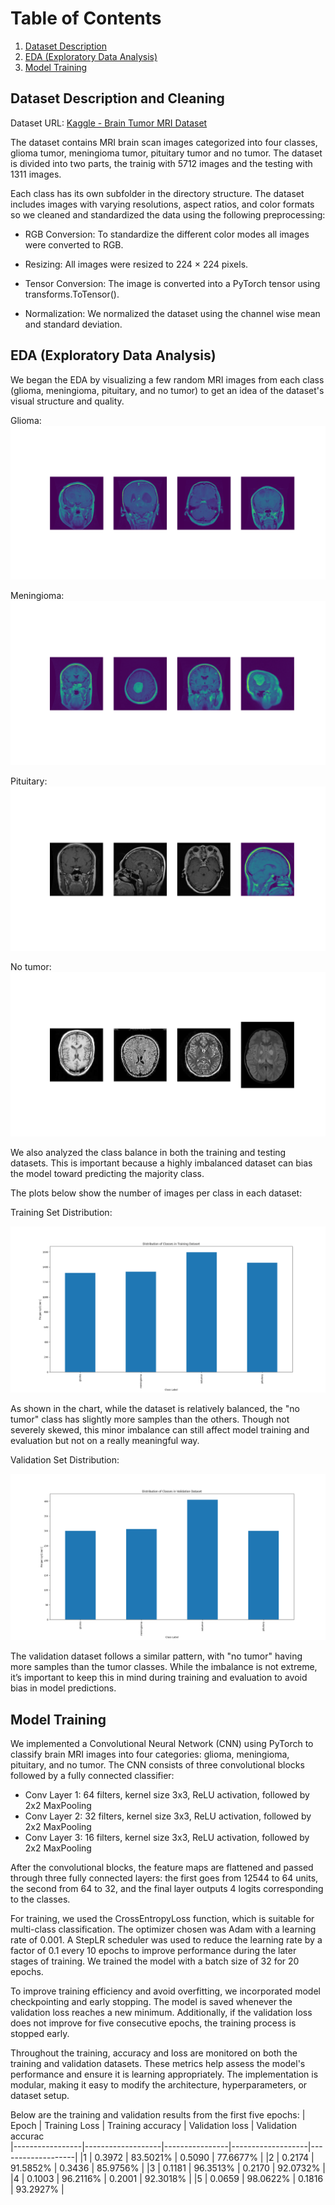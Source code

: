# Table of Contents

1. [Dataset Description](#dataset-description-and-cleaning)
2. [EDA (Exploratory Data Analysis)](#eda-exploratory-data-analysis)
3. [Model Training](#model-training)

## Dataset Description and Cleaning

Dataset URL: [Kaggle - Brain Tumor MRI Dataset]([https://www.kaggle.com/datasets/mrsimple07/energy-consumption-prediction/data](https://www.kaggle.com/datasets/masoudnickparvar/brain-tumor-mri-dataset/data))

The dataset contains MRI brain scan images categorized into four classes, glioma tumor, meningioma tumor, pituitary tumor and no tumor. The dataset is divided into two parts, the trainig with 5712 images and the testing with 1311 images.

Each class has its own subfolder in the directory structure. The dataset includes images with varying resolutions, aspect ratios, and color formats so we cleaned and standardized the data using the following preprocessing:

- RGB Conversion: To standardize the different color modes all images were converted to RGB.

- Resizing: All images were resized to 224 × 224 pixels.

- Tensor Conversion: The image is converted into a PyTorch tensor using transforms.ToTensor().

- Normalization: We normalized the dataset using the channel wise mean and standard deviation.

## EDA (Exploratory Data Analysis)

We began the EDA by visualizing a few random MRI images from each class (glioma, meningioma, pituitary, and no tumor) to get an idea of the dataset's visual structure and quality.

Glioma:
![Local Image](./images/glioma.png)

Meningioma:
![Local Image](./images/meningioma.png)

Pituitary:
![Local Image](./images/pituitary.png)

No tumor:
![Local Image](./images/notumor.png)

We also analyzed the class balance in both the training and testing datasets. This is important because a highly imbalanced dataset can bias the model toward predicting the majority class.

The plots below show the number of images per class in each dataset:

Training Set Distribution:

![Local Image](./images/training.png)

As shown in the chart, while the dataset is relatively balanced, the "no tumor" class has slightly more samples than the others. Though not severely skewed, this minor imbalance can still affect model training and evaluation but not on a really meaningful way.

Validation Set Distribution:

![Local Image](./images/validation.png)

The validation dataset follows a similar pattern, with "no tumor" having more samples than the tumor classes. While the imbalance is not extreme, it’s important to keep this in mind during training and evaluation to avoid bias in model predictions.

## Model Training

We implemented a Convolutional Neural Network (CNN) using PyTorch to classify brain MRI images into four categories: glioma, meningioma, pituitary, and no tumor.
The CNN consists of three convolutional blocks followed by a fully connected classifier:

- Conv Layer 1: 64 filters, kernel size 3x3, ReLU activation, followed by 2x2 MaxPooling
- Conv Layer 2: 32 filters, kernel size 3x3, ReLU activation, followed by 2x2 MaxPooling
- Conv Layer 3: 16 filters, kernel size 3x3, ReLU activation, followed by 2x2 MaxPooling

After the convolutional blocks, the feature maps are flattened and passed through three fully connected layers: the first goes from 12544 to 64 units, the second from 64 to 32, and the final layer outputs 4 logits corresponding to the classes.

For training, we used the CrossEntropyLoss function, which is suitable for multi-class classification. The optimizer chosen was Adam with a learning rate of 0.001. A StepLR scheduler was used to reduce the learning rate by a factor of 0.1 every 10 epochs to improve performance during the later stages of training. We trained the model with a batch size of 32 for 20 epochs.

To improve training efficiency and avoid overfitting, we incorporated model checkpointing and early stopping. The model is saved whenever the validation loss reaches a new minimum. Additionally, if the validation loss does not improve for five consecutive epochs, the training process is stopped early.

Throughout the training, accuracy and loss are monitored on both the training and validation datasets. These metrics help assess the model's performance and ensure it is learning appropriately. The implementation is modular, making it easy to modify the architecture, hyperparameters, or dataset setup.

Below are the training and validation results from the first five epochs:
| Epoch         |	Training Loss | Training accuracy | Validation loss |  Validation accurac                                                 
|-----------------|-------------------|----------------|-------------------|-------------------|
|1  | 0.3972 | 83.5021% | 0.5090 |  77.6677%  |
|2  | 0.2174 | 91.5852% | 0.3436 |  85.9756%  |
|3  | 0.1181 | 96.3513% | 0.2170 |  92.0732%  |
|4  | 0.1003 | 96.2116% | 0.2001 |  92.3018%  |
|5  | 0.0659 | 98.0622% | 0.1816 |  93.2927%  |


